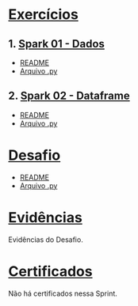 # <a href="exercicios" target="_blank">Exercícios</a>

## 1. <a href="exercicios/spark-01-dados" target="_blank">Spark 01 - Dados</a>
  - <a href="exercicios/spark-01-dados/README.md" target="_blank">README</a>
  - <a href="exercicios/spark-01-dados/dados.py" target="_blank">Arquivo .py</a>

## 2. <a href="exercicios/spark-02-dataframes" target="_blank">Spark 02 - Dataframe</a>
  - <a href="exercicios/spark-02-dataframes/README.md" target="_blank">README</a>
  - <a href="exercicios/spark-02-dataframes/dataframes.py" target="_blank">Arquivo .py</a>

# <a href="Desafio" target="_blank">Desafio</a>
  - <a href="Desafio/README.md" target="_blank">README</a>
  - <a href="Desafio/etl_trusted.py" target="_blank">Arquivo .py</a>

# <a href="evidencias" target="_blank">Evidências</a>
  Evidências do Desafio.

# <a href="certificados" target="_blank">Certificados</a>

  Não há certificados nessa Sprint.
